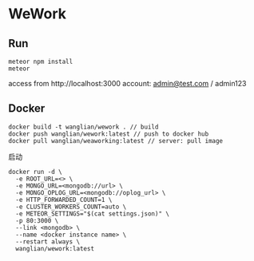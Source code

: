 # WeWork

## Run

```
meteor npm install
meteor
```
access from http://localhost:3000
account: admin@test.com / admin123

## Docker

```
docker build -t wanglian/wework . // build
docker push wanglian/wework:latest // push to docker hub
docker pull wanglian/weaworking:latest // server: pull image
```

启动
```
docker run -d \
  -e ROOT_URL=<> \
  -e MONGO_URL=<mongodb://url> \
  -e MONGO_OPLOG_URL=<mongodb://oplog_url> \
  -e HTTP_FORWARDED_COUNT=1 \
  -e CLUSTER_WORKERS_COUNT=auto \
  -e METEOR_SETTINGS="$(cat settings.json)" \
  -p 80:3000 \
  --link <mongodb> \
  --name <docker instance name> \
  --restart always \
  wanglian/wework:latest
```